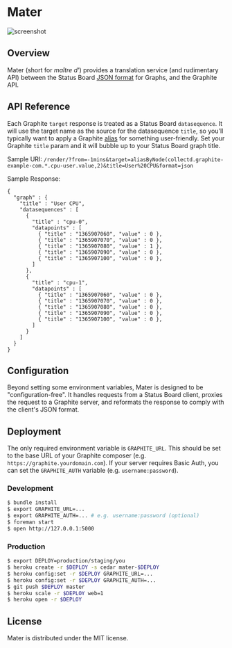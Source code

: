 # Mater

![screenshot](https://raw.github.com/obfuscurity/mater/master/images/screenshot.png)

## Overview

Mater (short for _maître d'_) provides a translation service (and rudimentary API) between the Status Board [JSON format](http://www.panic.com/statusboard/docs/graph_tutorial.pdf) for Graphs, and the Graphite API.

## API Reference

Each Graphite `target` response is treated as a Status Board `datasequence`. It will use the target name as the source for the datasequence `title`, so you'll typically want to apply a Graphite [alias](http://graphite.readthedocs.org/en/0.9.10/functions.html#graphite.render.functions.alias) for something user-friendly. Set your Graphite `title` param and it will bubble up to your Status Board graph title.

Sample URI:
```/render/?from=-1mins&target=aliasByNode(collectd.graphite-example-com.*.cpu-user.value,2)&title=User%20CPU&format=json```

Sample Response:
```
{
  "graph" : {
    "title" : "User CPU",
    "datasequences" : [
      {
        "title" : "cpu-0",
        "datapoints" : [
          { "title" : "1365907060", "value" : 0 },
          { "title" : "1365907070", "value" : 0 },
          { "title" : "1365907080", "value" : 1 },
          { "title" : "1365907090", "value" : 0 },
          { "title" : "1365907100", "value" : 0 },
        ]
      },
      {
        "title" : "cpu-1",
        "datapoints" : [
          { "title" : "1365907060", "value" : 0 },
          { "title" : "1365907070", "value" : 0 },
          { "title" : "1365907080", "value" : 0 },
          { "title" : "1365907090", "value" : 0 },
          { "title" : "1365907100", "value" : 0 },
        ]
      }
    ]
  }
}
```

## Configuration

Beyond setting some environment variables, Mater is designed to be "configuration-free". It handles requests from a Status Board client, proxies the request to a Graphite server, and reformats the response to comply with the client's JSON format.

## Deployment

The only required environment variable is `GRAPHITE_URL`. This should be set to the base URL of your Graphite composer (e.g. `https://graphite.yourdomain.com`). If your server requires Basic Auth, you can set the `GRAPHITE_AUTH` variable (e.g. `username:password`).

### Development

```bash
$ bundle install
$ export GRAPHITE_URL=...
$ export GRAPHITE_AUTH=... # e.g. username:password (optional)
$ foreman start
$ open http://127.0.0.1:5000
```

### Production

```bash
$ export DEPLOY=production/staging/you
$ heroku create -r $DEPLOY -s cedar mater-$DEPLOY
$ heroku config:set -r $DEPLOY GRAPHITE_URL=...
$ heroku config:set -r $DEPLOY GRAPHITE_AUTH=...
$ git push $DEPLOY master
$ heroku scale -r $DEPLOY web=1
$ heroku open -r $DEPLOY
```

## License 

Mater is distributed under the MIT license.

